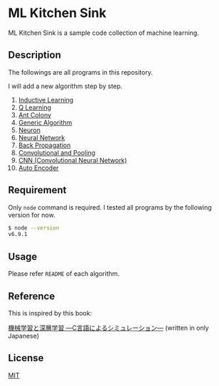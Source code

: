 # ML Kitchen Sink
ML Kitchen Sink is a sample code collection of machine learning.

## Description
The followings are all programs in this repository.

I will add a new algorithm step by step.

1. [Inductive Learning](https://github.com/saitoxu/machine-learning-and-deep-learning/tree/master/01-inductive-learning)
2. [Q Learning](https://github.com/saitoxu/machine-learning-and-deep-learning/tree/master/02-q-learning)
3. [Ant Colony](https://github.com/saitoxu/machine-learning-and-deep-learning/tree/master/03-ant-colony)
4. [Generic Algorithm](https://github.com/saitoxu/machine-learning-and-deep-learning/tree/master/04-generic-algorithm)
5. [Neuron](https://github.com/saitoxu/machine-learning-and-deep-learning/tree/master/05-neuron)
6. [Neural Network](https://github.com/saitoxu/machine-learning-and-deep-learning/tree/master/06-neural-network)
7. [Back Propagation](https://github.com/saitoxu/machine-learning-and-deep-learning/tree/master/07-back-propagation)
8. [Convolutional and Pooling](https://github.com/saitoxu/machine-learning-and-deep-learning/tree/master/08-convolutional-and-pooling)
9. [CNN (Convolutional Neural Network)](https://github.com/saitoxu/machine-learning-and-deep-learning/tree/master/09-cnn)
10. [Auto Encoder](https://github.com/saitoxu/machine-learning-and-deep-learning/tree/master/10-auto-encoder)

## Requirement
Only `node` command is required. I tested all programs by the following version for now.

```bash
$ node --version
v6.9.1
```

## Usage
Please refer `README` of each algorithm.

## Reference
This is inspired by this book:

[機械学習と深層学習 ―C言語によるシミュレーション―](https://www.amazon.co.jp/%E6%A9%9F%E6%A2%B0%E5%AD%A6%E7%BF%92%E3%81%A8%E6%B7%B1%E5%B1%A4%E5%AD%A6%E7%BF%92-%E2%80%95C%E8%A8%80%E8%AA%9E%E3%81%AB%E3%82%88%E3%82%8B%E3%82%B7%E3%83%9F%E3%83%A5%E3%83%AC%E3%83%BC%E3%82%B7%E3%83%A7%E3%83%B3%E2%80%95-%E5%B0%8F%E9%AB%98%E7%9F%A5%E5%AE%8F/dp/4274218872) (written in only Japanese)

## License
[MIT](https://github.com/saitoxu/machine-learning-and-deep-learning/blob/master/LICENSE)

